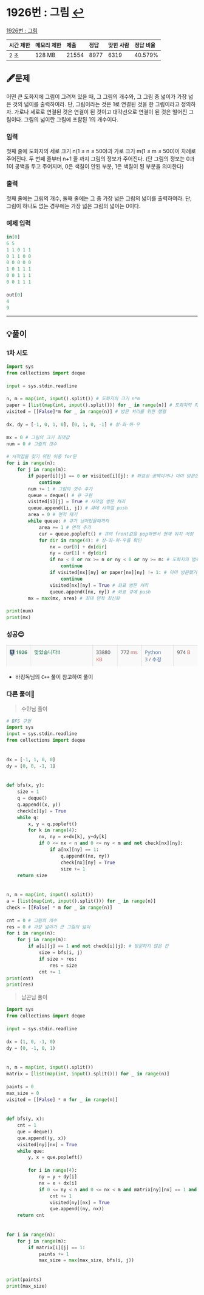 # 1926번 : 그림 [↩](../../acmicpc)

[1926번 : 그림](https://www.acmicpc.net/problem/1926)

| 시간 제한 | 메모리 제한 | 제출  | 정답 | 맞힌 사람 | 정답 비율 |
| :-------- | :---------- | :---- | :--- | :-------- | :-------- |
| 2 초      | 128 MB      | 21554 | 8977 | 6319      | 40.579%   |

## 🖋️문제

어떤 큰 도화지에 그림이 그려져 있을 때, 그 그림의 개수와, 그 그림 중 넓이가 가장 넓은 것의 넓이를 출력하여라. 단, 그림이라는 것은 1로 연결된 것을 한 그림이라고 정의하자. 가로나 세로로 연결된 것은 연결이 된 것이고 대각선으로 연결이 된 것은 떨어진 그림이다. 그림의 넓이란 그림에 포함된 1의 개수이다.

### 입력

첫째 줄에 도화지의 세로 크기 n(1 ≤ n ≤ 500)과 가로 크기 m(1 ≤ m ≤ 500)이 차례로 주어진다. 두 번째 줄부터 n+1 줄 까지 그림의 정보가 주어진다. (단 그림의 정보는 0과 1이 공백을 두고 주어지며, 0은 색칠이 안된 부분, 1은 색칠이 된 부분을 의미한다)

### 출력

첫째 줄에는 그림의 개수, 둘째 줄에는 그 중 가장 넓은 그림의 넓이를 출력하여라. 단, 그림이 하나도 없는 경우에는 가장 넓은 그림의 넓이는 0이다.

### 예제 입력

```python
in[0]
6 5
1 1 0 1 1
0 1 1 0 0
0 0 0 0 0
1 0 1 1 1
0 0 1 1 1
0 0 1 1 1

out[0]
4
9
```

---

## 💡풀이

### 1차 시도

```python
import sys
from collections import deque

input = sys.stdin.readline

n, m = map(int, input().split()) # 도화지의 크기 n*m
paper = [list(map(int, input().split())) for _ in range(n)] # 도화지의 좌표상 공백 여부
visited = [[False]*m for _ in range(n)] # 방문 처리를 위한 행렬 

dx, dy = [-1, 0, 1, 0], [0, 1, 0, -1] # 상-좌-하-우

mx = 0 # 그림의 크기 최댓값
num = 0 # 그림의 갯수

# 시작점을 찾기 위한 이중 for문
for i in range(n):
    for j in range(m):
        if paper[i][j] == 0 or visited[i][j]: # 좌표상 공백이거나 이미 방문한 곳이면 넘어감
            continue
        num += 1 # 그림의 갯수 추가
        queue = deque() # 큐 구현
        visited[i][j] = True # 시작점 방문 처리
        queue.append([i, j]) # 큐에 시작점 push
        area = 0 # 면적 재기
        while queue: # 큐가 남아있을때까지
            area += 1 # 면적 추가
            cur = queue.popleft() # 큐의 front값을 pop하면서 현재 위치 저장
            for dir in range(4): # 상-좌-하-우를 확인
                nx = cur[0] + dx[dir]
                ny = cur[1] + dy[dir]
                if nx < 0 or nx >= n or ny < 0 or ny >= m: # 도화지의 범위를 넘어갈 경우 넘어감
                    continue
                if visited[nx][ny] or paper[nx][ny] != 1: # 이미 방문했거나 공백이면 넘어감
                    continue
                visited[nx][ny] = True # 좌표 방문 처리
                queue.append([nx, ny]) # 좌표 큐에 push
        mx = max(mx, area) # 최대 면적 최신화

print(num)
print(mx)
```

###  성공😊

![image-20221123163940149](images/image-20221123163940149.png)

* 바킹독님의 `C++` 풀이 참고하여 풀이

### 다른 풀이🤝

> 수민님 풀이

```python
# BFS 구현
import sys
input = sys.stdin.readline
from collections import deque


dx = [-1, 1, 0, 0]
dy = [0, 0, -1, 1]


def bfs(x, y):
    size = 1
    q = deque()
    q.append((x, y))
    check[x][y] = True
    while q:
        x, y = q.popleft()
        for k in range(4):
            nx, ny = x+dx[k], y+dy[k]
            if 0 <= nx < n and 0 <= ny < m and not check[nx][ny]:
                if a[nx][ny] == 1:
                    q.append((nx, ny))
                    check[nx][ny] = True
                    size += 1
    return size


n, m = map(int, input().split())
a = [list(map(int, input().split())) for _ in range(n)]
check = [[False] * m for _ in range(n)]

cnt = 0 # 그림의 개수
res = 0 # 가장 넓이가 큰 그림의 넓이
for i in range(n):
    for j in range(m):
        if a[i][j] == 1 and not check[i][j]: # 방문하지 않은 칸
            size = bfs(i, j)
            if size > res:
                res = size
            cnt += 1
print(cnt)
print(res)
```

> 남곤님 풀이

```python
import sys
from collections import deque

input = sys.stdin.readline

dx = (1, 0, -1, 0)
dy = (0, -1, 0, 1)


n, m = map(int, input().split())
matrix = [list(map(int, input().split())) for _ in range(n)]

paints = 0
max_size = 0
visited = [[False] * m for _ in range(n)]


def bfs(y, x):
    cnt = 1
    que = deque()
    que.append((y, x))
    visited[ny][nx] = True
    while que:
        y, x = que.popleft()
				
        for i in range(4):
            ny = y + dy[i]
            nx = x + dx[i]
            if 0 <= ny < n and 0 <= nx < m and matrix[ny][nx] == 1 and not visited[ny][nx]:
                cnt += 1
                visited[ny][nx] = True
                que.append((ny, nx))
    return cnt


for i in range(n):
    for j in range(m):
        if matrix[i][j] == 1:
            paints += 1
            max_size = max(max_size, bfs(i, j))


print(paints)
print(max_size)
```

